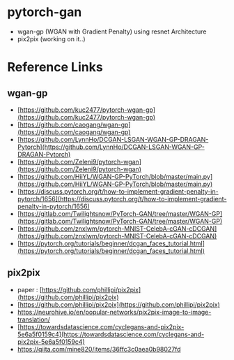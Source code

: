 # pytorch-gan
 * wgan-gp (WGAN with Gradient Penalty) using resnet Architecture
 * pix2pix (working on it..)

# Reference Links

## wgan-gp
- [https://github.com/kuc2477/pytorch-wgan-gp](https://github.com/kuc2477/pytorch-wgan-gp)
- [https://github.com/caogang/wgan-gp](https://github.com/caogang/wgan-gp)
- [https://github.com/LynnHo/DCGAN-LSGAN-WGAN-GP-DRAGAN-Pytorch](https://github.com/LynnHo/DCGAN-LSGAN-WGAN-GP-DRAGAN-Pytorch)
- [https://github.com/Zeleni9/pytorch-wgan](https://github.com/Zeleni9/pytorch-wgan)
- [https://github.com/HiiYL/WGAN-GP-PyTorch/blob/master/main.py](https://github.com/HiiYL/WGAN-GP-PyTorch/blob/master/main.py)
- [https://discuss.pytorch.org/t/how-to-implement-gradient-penalty-in-pytorch/1656](https://discuss.pytorch.org/t/how-to-implement-gradient-penalty-in-pytorch/1656)
- [https://gitlab.com/Twilightsnow/PyTorch-GAN/tree/master/WGAN-GP](https://gitlab.com/Twilightsnow/PyTorch-GAN/tree/master/WGAN-GP)
- [https://github.com/znxlwm/pytorch-MNIST-CelebA-cGAN-cDCGAN](https://github.com/znxlwm/pytorch-MNIST-CelebA-cGAN-cDCGAN)
- [https://pytorch.org/tutorials/beginner/dcgan_faces_tutorial.html](https://pytorch.org/tutorials/beginner/dcgan_faces_tutorial.html)

## pix2pix
 - paper : [https://github.com/phillipi/pix2pix](https://github.com/phillipi/pix2pix)
 - [https://github.com/phillipi/pix2pix](https://github.com/phillipi/pix2pix)
 - https://neurohive.io/en/popular-networks/pix2pix-image-to-image-translation/
 - [https://towardsdatascience.com/cyclegans-and-pix2pix-5e6a5f0159c4](https://towardsdatascience.com/cyclegans-and-pix2pix-5e6a5f0159c4)
 - https://qiita.com/mine820/items/36ffc3c0aea0b98027fd